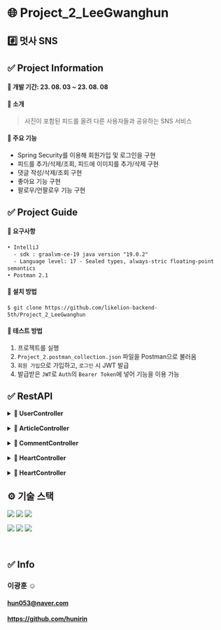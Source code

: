 🌐 Project_2_LeeGwanghun
 =============
#️⃣ 멋사 SNS
 --------------

## ✅ Project Information
#### 🔺 개발 기간: 23. 08. 03 ~ 23. 08. 08
#### 🔺 소개
   > 사진이 포함된 피드를 올려 다른 사용자들과 공유하는 SNS 서비스
#### 🔺 주요 기능
   - Spring Security를 이용해 회원가입 및 로그인을 구현
   - 피드를 추가/삭제/조회, 피드에 이미지를 추가/삭제 구현
   - 댓글 작성/삭제/조회 구현
   - 좋아요 기능 구현
   - 팔로우/언팔로우 기능 구현

 ## ✅ Project Guide
  #### 🔺 요구사항
    • IntelliJ 
      - sdk : graalvm-ce-19 java version "19.0.2"
      - Language level: 17 - Sealed types, always-stric floating-point semantics
    • Postman 2.1
  #### 🔺 설치 방법
    $ git clone https://github.com/likelion-backend-5th/Project_2_LeeGwanghun
  #### 🔺 테스트 방법
1. 프로젝트를 실행 
2. ```Project_2.postman_collection.json``` 파일을 Postman으로 불러옴
3. ```회원 가입```으로 가입하고, ```로그인``` 시 JWT 발급
4. 발급받은 ```JWT```로 ```Auth```의 ```Bearer Token```에 넣어 기능을 이용 가능

## ✅ RestAPI 
<details>
<summary> <b>📂 UserController </b> </summary>
<details>
<summary>🟨 <b>회원가입</b> : POST /users/register</summary>

![img_1.png](readmeImage/img_1.png)

</details>

<details>
<summary>🟨 <b>로그인</b> : POST /users/login </summary>

![img_2.png](readmeImage/img_2.png)

</details>


<details>
<summary> 🟩 <b>유저 조회</b> : GET /users/{id} </summary>

![img_3.png](readmeImage/img_3.png)

</details>

<details>
<summary>🟨 <b>프로필 이미지 등록</b> : POST /users/profileImg</summary>

![img_4.png](readmeImage/img_4.png)

</details>
</details>

<br>

<details>
<summary> <b>📂 ArticleController </b> </summary>
<details>
<summary>🟨 <b>피드 생성</b> : POST /article </summary>

![img_5.png](readmeImage/img_5.png)

</details>

<details>
<summary>🟨 <b>이미지 업로드</b> : POST /article/{ArticleId}</summary>

![img_6.png](readmeImage/img_6.png)

</details>

<details>
<summary>🟩 <b>피드 조회(전체)</b> : GET /article/list</summary>

![img_8.png](readmeImage/img_8.png)

</details>

<details>
<summary>🟩 <b>피드 조회(단독)</b> : GET /article/{articleId}</summary>

![img_9.png](readmeImage/img_9.png)

</details>
<details>
<summary>🟦 <b>피드 수정</b> : PUT /article/{articleId}</summary>

![img_10.png](readmeImage/img_10.png)

</details>
<details>
<summary>🟦 <b>피드 이미지 추가/삭제(단독)</b> : PUT /article/{articleId}/image</summary>

![img_11.png](readmeImage/img_11.png)

</details>
<details>
<summary>🟥 <b>피드 삭제</b> : DELETE /article/{articleId}</summary>

![img_12.png](readmeImage/img_12.png)

</details>
</details>

<br>

<details>
<summary> <b>📂 CommentController </b> </summary>
<details>
<summary>🟨 <b>댓글 생성</b> : POST /article/{articleId}/comment </summary>

![img_13.png](readmeImage/img_13.png)

</details>
<details>
<summary>🟥 <b>댓글 삭제</b> : DELETE /article/{articleId}/comment/{commentId} </summary>

![img_14.png](readmeImage/img_14.png)

</details>
</details>

<br>

<details>
<summary> <b>📂 HeartController </b> </summary>
<details>
<summary>🟨 <b>좋아요</b> : POST /article/{articleId}/heart </summary>

![img_15.png](readmeImage/img_15.png)

</details>
</details>

<br>

<details>
<summary> <b>📂 HeartController </b> </summary>
<details>
<summary>🟨 <b>팔로우</b> : POST /users/follow/{id} </summary>

![img_16.png](readmeImage/img_16.png)

</details>
<details>
<summary>🟨 <b>언팔로우</b> : POST /users/unfollow/{id} </summary>

![img_17.png](readmeImage/img_17.png)

</details>
<details>
<summary>🟩 <b>팔로우 피드 조회</b> : GET /users/follow </summary>

![img_18.png](readmeImage/img_18.png)

</details>
</details>




## ⚙ 기술 스택
<p>
<img src="https://img.shields.io/badge/Java_17-007396?style=flat&logo=OpenJDK&logoColor=white">
<img src="https://img.shields.io/badge/gradle_8.1.1-02303A?style=flat&logo=gradle&logoColor=white">
<img src="https://img.shields.io/badge/SQLite_3.41.2.2-003B57?style=flat&logo=SQLite&logoColor=white">
</p>
<p>
<img src="https://img.shields.io/badge/Spring_6.0.10-6DB33F?style=flat&logo=Spring&logoColor=white">
<img src="https://img.shields.io/badge/springboot_3.1.2-6DB33F?style=flat&logo=springboot&logoColor=white">
<img src="https://img.shields.io/badge/springsecurity_6.1.1-6DB33F?style=flat&logo=springsecurity&logoColor=white">
</p>


<br>

 ## ✅ Info
  ### 이광훈 ☺️
  #### hun053@naver.com
  #### https://github.com/hunirin

